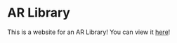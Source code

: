 
# AR Library
This is a website for an AR Library! You can view it [here](html/src/html/index.html)!
